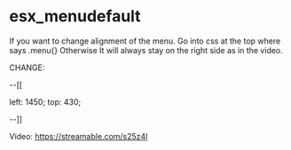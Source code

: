 # esx_menudefault

If you want to change alignment of the menu. Go into css at the top where says .menu{} Otherwise It will always stay on the right side as in the video.

CHANGE: 

--[[

  left: 1450;
  top: 430;
  
--]]


Video: https://streamable.com/s25z4l

